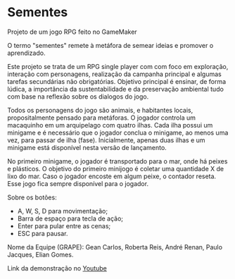 # Sementes
Projeto de um jogo RPG feito no GameMaker

O termo "sementes" remete à metáfora de semear ideias e promover o aprendizado.

Este projeto se trata de um RPG single player com com foco em exploração, interação com personagens, realização da campanha principal e algumas tarefas secundárias não obrigatórias. Objetivo principal é ensinar, de forma lúdica, a importância da sustentabilidade e da preservação ambiental tudo com base na reflexão sobre os dialogos do jogo. 

Todos os personagens do jogo são animais, e habitantes locais, propositalmente pensado para metáforas. O jogador controla um macaquinho em um arquipelago com quatro ilhas. Cada ilha possui um minigame e é necessário que o jogador conclua o minigame, ao menos uma vez, para passar de ilha (fase). Inicialmente, apenas duas ilhas e um minigame está disponível nesta versão de lançamento. 

No primeiro minigame, o jogador é transportado para o mar, onde há peixes e plásticos. O objetivo do primeiro minijogo é coletar uma quantidade X de lixo do mar. Caso o jogador encoste em algum peixe, o contador reseta. Esse jogo fica sempre disponível para o jogador. 

Sobre os botões:
* A, W, S, D para movimentação;
* Barra de espaço para tecla de ação;
* Enter para pular entre as cenas;
* ESC para pausar.

Nome da Equipe (GRAPE): Gean Carlos, Roberta Reis, André Renan, Paulo Jacques, Elian Gomes.

Link da demonstração no [Youtube](https://youtu.be/P3rI7QkYqLE)
